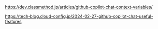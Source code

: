 https://dev.classmethod.jp/articles/github-copilot-chat-context-variables/

https://tech-blog.cloud-config.jp/2024-02-27-github-copilot-chat-useful-features